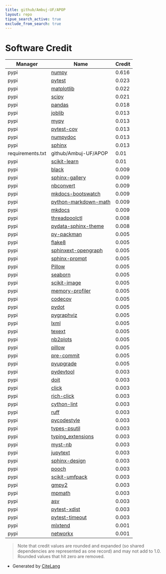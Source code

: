 ```yaml
---
title: github/Ambuj-UF/APOP
layout: repo
tipue_search_active: true
exclude_from_search: true
---
```

# Software Credit

|Manager|Name|Credit|
|-------|----|------|
|pypi|[numpy](https://numpy.org)|0.616|
|pypi|[pytest](https://pypi.org/project/pytest)|0.023|
|pypi|[matplotlib](https://pypi.org/project/matplotlib)|0.022|
|pypi|[scipy](https://scipy.org/)|0.021|
|pypi|[pandas](https://pypi.org/project/pandas)|0.018|
|pypi|[joblib](https://pypi.org/project/joblib)|0.013|
|pypi|[mypy](http://www.mypy-lang.org/)|0.013|
|pypi|[pytest-cov](https://pypi.org/project/pytest-cov)|0.013|
|pypi|[numpydoc](https://pypi.org/project/numpydoc)|0.013|
|pypi|[sphinx](https://pypi.org/project/sphinx)|0.013|
|requirements.txt|github/Ambuj-UF/APOP|0.01|
|pypi|[scikit-learn](http://scikit-learn.org)|0.01|
|pypi|[black](https://pypi.org/project/black)|0.009|
|pypi|[sphinx-gallery](https://pypi.org/project/sphinx-gallery)|0.009|
|pypi|[nbconvert](https://pypi.org/project/nbconvert)|0.009|
|pypi|[mkdocs-bootswatch](https://pypi.org/project/mkdocs-bootswatch)|0.009|
|pypi|[python-markdown-math](https://pypi.org/project/python-markdown-math)|0.009|
|pypi|[mkdocs](https://pypi.org/project/mkdocs)|0.009|
|pypi|[threadpoolctl](https://pypi.org/project/threadpoolctl)|0.008|
|pypi|[pydata-sphinx-theme](https://pypi.org/project/pydata-sphinx-theme)|0.008|
|pypi|[py-packman](https://github.com/Pranavkhade/PACKMAN)|0.005|
|pypi|[flake8](https://pypi.org/project/flake8)|0.005|
|pypi|[sphinxext-opengraph](https://pypi.org/project/sphinxext-opengraph)|0.005|
|pypi|[sphinx-prompt](https://pypi.org/project/sphinx-prompt)|0.005|
|pypi|[Pillow](https://pypi.org/project/Pillow)|0.005|
|pypi|[seaborn](https://pypi.org/project/seaborn)|0.005|
|pypi|[scikit-image](https://pypi.org/project/scikit-image)|0.005|
|pypi|[memory-profiler](https://pypi.org/project/memory-profiler)|0.005|
|pypi|[codecov](https://pypi.org/project/codecov)|0.005|
|pypi|[pydot](https://pypi.org/project/pydot)|0.005|
|pypi|[pygraphviz](https://pypi.org/project/pygraphviz)|0.005|
|pypi|[lxml](https://pypi.org/project/lxml)|0.005|
|pypi|[texext](https://pypi.org/project/texext)|0.005|
|pypi|[nb2plots](https://pypi.org/project/nb2plots)|0.005|
|pypi|[pillow](https://pypi.org/project/pillow)|0.005|
|pypi|[pre-commit](https://pypi.org/project/pre-commit)|0.005|
|pypi|[pyupgrade](https://pypi.org/project/pyupgrade)|0.005|
|pypi|[pydevtool](https://pypi.org/project/pydevtool)|0.003|
|pypi|[doit](https://pypi.org/project/doit)|0.003|
|pypi|[click](https://pypi.org/project/click)|0.003|
|pypi|[rich-click](https://pypi.org/project/rich-click)|0.003|
|pypi|[cython-lint](https://pypi.org/project/cython-lint)|0.003|
|pypi|[ruff](https://pypi.org/project/ruff)|0.003|
|pypi|[pycodestyle](https://pypi.org/project/pycodestyle)|0.003|
|pypi|[types-psutil](https://pypi.org/project/types-psutil)|0.003|
|pypi|[typing_extensions](https://pypi.org/project/typing_extensions)|0.003|
|pypi|[myst-nb](https://pypi.org/project/myst-nb)|0.003|
|pypi|[jupytext](https://pypi.org/project/jupytext)|0.003|
|pypi|[sphinx-design](https://pypi.org/project/sphinx-design)|0.003|
|pypi|[pooch](https://pypi.org/project/pooch)|0.003|
|pypi|[scikit-umfpack](https://pypi.org/project/scikit-umfpack)|0.003|
|pypi|[gmpy2](https://pypi.org/project/gmpy2)|0.003|
|pypi|[mpmath](https://pypi.org/project/mpmath)|0.003|
|pypi|[asv](https://pypi.org/project/asv)|0.003|
|pypi|[pytest-xdist](https://pypi.org/project/pytest-xdist)|0.003|
|pypi|[pytest-timeout](https://pypi.org/project/pytest-timeout)|0.003|
|pypi|[mlxtend](https://github.com/rasbt/mlxtend)|0.001|
|pypi|[networkx](https://networkx.org/)|0.001|


> Note that credit values are rounded and expanded (so shared dependencies are represented as one record) and may not add to 1.0. Rounded values that hit zero are removed.


- Generated by [CiteLang](https://github.com/vsoch/citelang)
